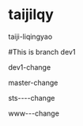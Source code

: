 # taijilqy
taiji-liqingyao 

#This is branch dev1


dev1-change

master-change


sts----change

www---change



